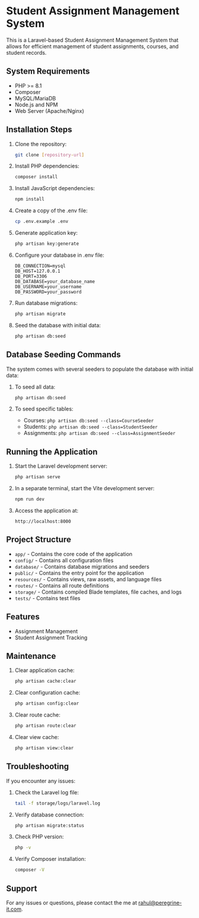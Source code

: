 # Student Assignment Management System

This is a Laravel-based Student Assignment Management System that allows for efficient management of student assignments, courses, and student records.

## System Requirements
- PHP >= 8.1
- Composer
- MySQL/MariaDB
- Node.js and NPM
- Web Server (Apache/Nginx)

## Installation Steps
1. Clone the repository:
   ```bash
   git clone [repository-url]
   ```

2. Install PHP dependencies:
   ```bash
   composer install
   ```

3. Install JavaScript dependencies:
   ```bash
   npm install
   ```

4. Create a copy of the .env file:
   ```bash
   cp .env.example .env
   ```

5. Generate application key:
   ```bash
   php artisan key:generate
   ```

6. Configure your database in .env file:
   ```env
   DB_CONNECTION=mysql
   DB_HOST=127.0.0.1
   DB_PORT=3306
   DB_DATABASE=your_database_name
   DB_USERNAME=your_username
   DB_PASSWORD=your_password
   ```

7. Run database migrations:
   ```bash
   php artisan migrate
   ```

8. Seed the database with initial data:
   ```bash
   php artisan db:seed
   ```

## Database Seeding Commands
The system comes with several seeders to populate the database with initial data:

1. To seed all data:
   ```bash
   php artisan db:seed
   ```

2. To seed specific tables:
   - Courses: `php artisan db:seed --class=CourseSeeder`
   - Students: `php artisan db:seed --class=StudentSeeder`
   - Assignments: `php artisan db:seed --class=AssignmentSeeder`

## Running the Application
1. Start the Laravel development server:
   ```bash
   php artisan serve
   ```

2. In a separate terminal, start the Vite development server:
   ```bash
   npm run dev
   ```

3. Access the application at:
   ```
   http://localhost:8000
   ```

## Project Structure
- `app/` - Contains the core code of the application
- `config/` - Contains all configuration files
- `database/` - Contains database migrations and seeders
- `public/` - Contains the entry point for the application
- `resources/` - Contains views, raw assets, and language files
- `routes/` - Contains all route definitions
- `storage/` - Contains compiled Blade templates, file caches, and logs
- `tests/` - Contains test files

## Features
- Assignment Management
- Student Assignment Tracking

## Maintenance
1. Clear application cache:
   ```bash
   php artisan cache:clear
   ```

2. Clear configuration cache:
   ```bash
   php artisan config:clear
   ```

3. Clear route cache:
   ```bash
   php artisan route:clear
   ```

4. Clear view cache:
   ```bash
   php artisan view:clear
   ```

## Troubleshooting
If you encounter any issues:

1. Check the Laravel log file:
   ```bash
   tail -f storage/logs/laravel.log
   ```

2. Verify database connection:
   ```bash
   php artisan migrate:status
   ```

3. Check PHP version:
   ```bash
   php -v
   ```

4. Verify Composer installation:
   ```bash
   composer -V
   ```

## Support
For any issues or questions, please contact the me at rahul@peregrine-it.com.
